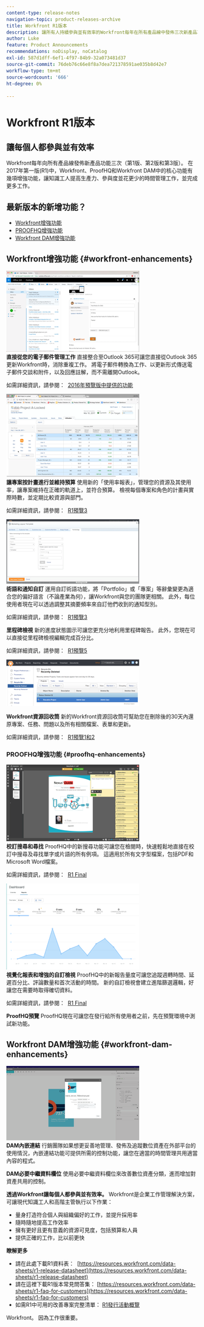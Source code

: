 ```yaml
---
content-type: release-notes
navigation-topic: product-releases-archive
title: Workfront R1版本
description: 讓所有人持續參與並有效率的Workfront每年在所有產品線中發佈三次新產品功能（第1版、第2版及第3版）。 在2017年第一版(R1)中，Workfront、ProofHQ和Workfront DAM中的核心功能有幾項增強功能，讓知識工人提高生產力、參與度並花更少的時間管理工作，並完成更多工作。
author: Luke
feature: Product Announcements
recommendations: noDisplay, noCatalog
exl-id: 587d1dff-6ef1-4f97-84b9-32a073481d37
source-git-commit: 76deb76c66e8f8a7dea721378591ae035b8d42e7
workflow-type: tm+mt
source-wordcount: '666'
ht-degree: 0%

---
```


# Workfront R1版本

## 讓每個人都參與並有效率

Workfront每年向所有產品線發佈新產品功能三次（第1版、第2版和第3版）。 在2017年第一版(R1)中，Workfront、ProofHQ和Workfront DAM中的核心功能有幾項增強功能，讓知識工人提高生產力、參與度並花更少的時間管理工作，並完成更多工作。

## 最新版本的新增功能？

* [Workfront增強功能](#workfront-enhancements)
* [PROOFHQ增強功能](#proofhq-enhancements)
* [Workfront DAM增強功能](#workfront-dam-enhancements)

## Workfront增強功能 {#workfront-enhancements}

![Outlook_365_Integration_1.png](assets/outlook-365-integration-1-350x212.png)\
**直接從您的電子郵件管理工作**
直接整合至Outlook 365可讓您直接從Outlook 365更新Workfront時，消除重複工作。 將電子郵件轉換為工作、以更新形式傳送電子郵件交談和附件，以及回應註解，而不需離開Outlook。

如需詳細資訊，請參閱：  [2016年預覽版中提供的功能](../../../../product-announcements/product-releases/quarterly-release-archive/r1-release-activity/available-in-preview-in-2016.md)

![](assets/mceclip0-350x218.png)\
**讓專案按計畫進行並維持預算**
使用新的「使用率報表」，管理您的資源及其使用率，讓專案維持在正確的軌道上，並符合預算。 檢視每個專案和角色的計畫與實際時數，並定期比較資源與部門。

如需詳細資訊，請參閱：  [R1預覽3](../../../../product-announcements/product-releases/quarterly-release-archive/r1-release-activity/r1-preview-3.md)

![](assets/mceclip1-350x169.png)\
**術語和通知自訂**
運用自訂術語功能，將「Portfolio」或「專案」等辭彙變更為適合您的偏好語言（不論產業為何），讓Workfront與您的團隊更相關。 此外，每位使用者現在可以透過調整其摘要頻率來自訂他們收到的通知型別。

如需詳細資訊，請參閱：  [R1預覽3](../../../../product-announcements/product-releases/quarterly-release-archive/r1-release-activity/r1-preview-3.md)

**里程碑檢視**
新的進度狀態圖示可讓您更充分地利用里程碑報告。 此外，您現在可以直接從里程碑檢視編輯完成百分比。

如需詳細資訊，請參閱：  [R1預覽5](../../../../product-announcements/product-releases/quarterly-release-archive/r1-release-activity/r1-preview-5.md)

![](assets/mceclip3-350x122.png)

**Workfront資源回收筒**
新的Workfront資源回收筒可幫助您在刪除後的30天內還原專案、任務、問題以及所有相關檔案、表單和更新。

如需詳細資訊，請參閱：  [R1預覽1和2](../../../../product-announcements/product-releases/quarterly-release-archive/r1-release-activity/r1-peview-1-and-2.md)

### PROOFHQ增強功能 {#proofhq-enhancements}

![](assets/mceclip4-350x201.png)\
**校訂搜尋和尋找**
ProofHQ中的新搜尋功能可讓您在檢閱時，快速輕鬆地直接在校訂中搜尋及尋找單字或片語的所有例項。 這適用於所有文字型檔案，包括PDF和Microsoft Word檔案。

如需詳細資訊，請參閱：  [R1 Final](../../../../product-announcements/product-releases/quarterly-release-archive/r1-release-activity/r1-final.md)

![](assets/mceclip5-350x226.png)\
**視覺化報表和增強的自訂檢視**
ProofHQ中的新報告量度可讓您追蹤週轉時間、延遲百分比、評論數量和首次活動的時間。 新的自訂檢視會建立進階篩選邏輯，好讓您在需要時取得確切資料。

如需詳細資訊，請參閱：  [R1 Final](../../../../product-announcements/product-releases/quarterly-release-archive/r1-release-activity/r1-final.md)

**ProofHQ預覽**
ProofHQ現在可讓您在發行給所有使用者之前，先在預覽環境中測試新功能。

## Workfront DAM增強功能 {#workfront-dam-enhancements}

![](assets/mceclip6-350x195.png)\
**DAM內嵌連結**
行銷團隊如果想更妥善地管理、發佈及追蹤數位資產在外部平台的使用情況，內嵌連結功能可提供所需的控制功能，讓您在適當的時間管理共用適當內容的程式。

**DAM必要中繼資料欄位**
使用必要中繼資料欄位來改善數位資產分類，進而增加對資產共用的控制。

**透過Workfront讓每個人都參與並有效率。**
Workfront是企業工作管理解決方案，可讓現代知識工人和高階主管執行以下作業：

* 量身打造符合個人與組織偏好的工作，並提升採用率
* 隨時隨地提高工作效率
* 擁有更好且更有意義的資源可見度，包括預算和人員
* 提供正確的工作，比以前更快

**瞭解更多**

* 請在此處下載R1資料表：  [https://resources.workfront.com/data-sheets/r1-release-datasheet](https://resources.workfront.com/data-sheets/r1-release-datasheet)
* 請在這裡下載R1版本常見問答集： [https://resources.workfront.com/data-sheets/r1-faq-for-customers](https://resources.workfront.com/data-sheets/r1-faq-for-customers)
* 如需R1中可用的改善專案完整清單： [R1發行活動概覽](../../../../product-announcements/product-releases/quarterly-release-archive/r1-release-activity/r1-release-activity-overview.md)

Workfront。 因為工作很重要。
